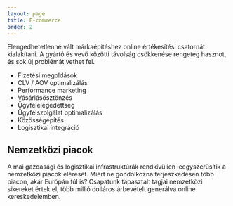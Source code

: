 ```yaml
---
layout: page
title: E-commerce
order: 2
---
```


Elengedhetetlenné vált márkaépítéshez online értékesítési csatornát kialakítani. A gyártó és vevő közötti távolság csökkenése rengeteg hasznot, és sok új problémát vethet fel.

<ul class="services">
    <li>Fizetési megoldások</li>
    <li>CLV / AOV optimalizálás</li>
    <li>Performance marketing</li>
    <li>Vásárlásösztönzés</li>
    <li>Ügyfélelégedettség</li>
    <li>Ügyfélszolgálat optimalizálás</li>
    <li>Közösségépítés</li>
    <li>Logisztikai integráció</li>
</ul>

## Nemzetközi piacok

A mai gazdasági és logisztikai infrastruktúrák rendkívülien leegyszerűsítik a nemzetközi piacok elérését. Miért ne gondolkozna terjeszkedésen több piacon, akár Európán túl is? Csapatunk tapasztalt tagjai nemzetközi sikereket értek el, több millió dolláros árbevételt generálva online kereskedelemben.
